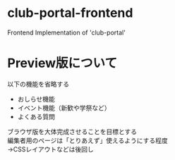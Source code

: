 # club-portal-frontend
Frontend Implementation of 'club-portal'

# Preview版について

以下の機能を省略する

- おしらせ機能
- イベント機能（新歓や学祭など）
- よくある質問

ブラウザ版を大体完成させることを目標とする\
編集者用のページは「とりあえず」使えるようにする程度\
→CSSレイアウトなどは後回し
